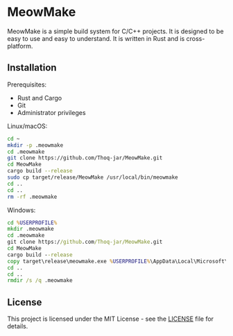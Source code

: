 # MeowMake

MeowMake is a simple build system for C/C++ projects. It is designed to be easy to use and easy to understand. It is written in Rust and is cross-platform.

## Installation
Prerequisites:
- Rust and Cargo
- Git
- Administrator privileges

Linux/macOS:
```bash
cd ~
mkdir -p .meowmake
cd .meowmake
git clone https://github.com/Thoq-jar/MeowMake.git
cd MeowMake
cargo build --release
sudo cp target/release/MeowMake /usr/local/bin/meowmake
cd ..
cd ..
rm -rf .meowmake
```

Windows:
```cmd
cd %USERPROFILE%
mkdir .meowmake
cd .meowmake
git clone https://github.com/Thoq-jar/MeowMake.git
cd MeowMake
cargo build --release
copy target\release\meowmake.exe %USERPROFILE%\AppData\Local\Microsoft\WindowsApps
cd ..
cd ..
rmdir /s /q .meowmake
```

## License
This project is licensed under the MIT License - see the [LICENSE](LICENSE) file for details.
